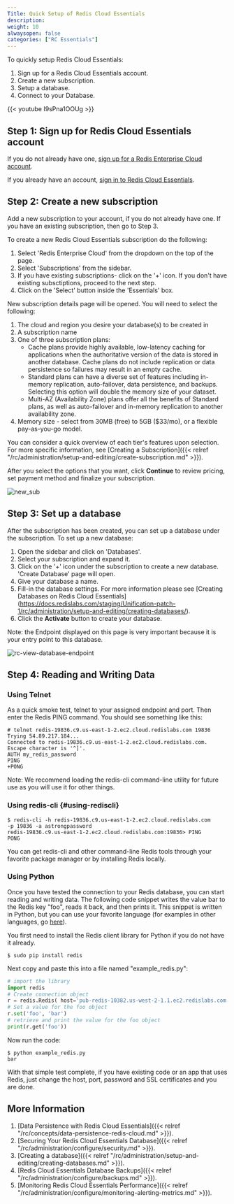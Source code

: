 ```yaml
---
Title: Quick Setup of Redis Cloud Essentials
description: 
weight: 10
alwaysopen: false
categories: ["RC Essentials"]
---
```

To quickly setup Redis Cloud Essentials:

1. Sign up for a Redis Cloud Essentials account.
1. Create a new subscription.
1. Setup a database.
1. Connect to your Database.

{{< youtube I9sPna1OOUg >}}

## Step 1: Sign up for Redis Cloud Essentials account

If you do not already have one, [sign up for a Redis Enterprise Cloud
account](https://app.redislabs.com/#/sign-up/cloud?).

If you already have an account, [sign in to Redis Cloud Essentials](https://app.redislabs.com/#/login?).

## Step 2: Create a new subscription

Add a new subscription to your account, if you do not already have one.
If you have an existing subscription, then go to Step 3.

To create a new Redis Cloud Essentials subscription do the following:

1. Select 'Redis Enterprise Cloud' from the dropdown on the top of the page.
1. Select 'Subscriptions' from the sidebar.
1. If you have existing subscriptions- click on the '+' icon. If you don't have existing subsctiptions, proceed to the next step.
1. Click on the 'Select' button inside the 'Essentials' box.

New subscription details page will be opened. You will need to select the following:

1. The cloud and region you desire your database(s) to be created in
1. A subscription name
1. One of three subscription plans:
   - Cache plans provide highly available, low-latency caching for
        applications when the authoritative version of the data is
        stored in another database. Cache plans do not include
        replication or data persistence so failures may result in an
        empty cache.
   - Standard plans can have a diverse set of features including
        in-memory replication, auto-failover, data persistence, and
        backups. Selecting this option will double the memory size of
        your dataset.
   - Multi-AZ (Availability Zone) plans offer all the benefits of
        Standard plans, as well as auto-failover and in-memory
        replication to another availability zone.
1. Memory size - select from 30MB (free) to 5GB ($33/mo), or a
    flexible pay-as-you-go model.

You can consider a quick overview of each tier's features upon
selection. For more specific information, see [Creating a
Subscription]({{< relref "/rc/administration/setup-and-editing/create-subscription.md" >}}).

After you select the options that you want, click **Continue** to
review pricing, set payment method and finalize your subscription.

![new_sub](/images/rc/new_sub.png?width=600&height=466)

## Step 3: Set up a database

After the subscription has been created, you can set up a database under the subscription. 
To set up a new database: 

1. Open the sidebar and click on 'Databases'. 
1. Select your subscription and expand it.
1. Click on the '+' icon under the subscription to create a new database. 'Create Database' page will open.
1. Give your database a name.
1. Fill-in the database settings. For more information please see [Creating Databases on Redis Cloud Essentials] (https://docs.redislabs.com/staging/Unification-patch-1/rc/administration/setup-and-editing/creating-databases/).
1. Click the **Activate** button to create your database.

Note: the Endpoint displayed on this page is very important because it
is your entry point to this database.

![rc-view-database-endpoint](/images/rc/rc-view-database-endpoint.png?width=600&height=409)

## Step 4: Reading and Writing Data

### Using Telnet

As a quick smoke test, telnet to your assigned endpoint and port. Then
enter the Redis PING command. You should see something like this:

```src
# telnet redis-19836.c9.us-east-1-2.ec2.cloud.redislabs.com 19836
Trying 54.89.217.184...
Connected to redis-19836.c9.us-east-1-2.ec2.cloud.redislabs.com.
Escape character is '^]'.
AUTH my_redis_password
PING
+PONG
```

Note: We recommend loading the redis-cli command-line utility for future
use as you will use it for other things.

### Using redis-cli {#using-rediscli}

```src
$ redis-cli -h redis-19836.c9.us-east-1-2.ec2.cloud.redislabs.com 
-p 19836 -a astrongpassword
redis-19836.c9.us-east-1-2.ec2.cloud.redislabs.com:19836> PING
PONG
```

You can get redis-cli and other command-line Redis tools through your
favorite package manager or by installing Redis locally.

### Using Python

Once you have tested the connection to your Redis database, you can
start reading and writing data. The following code snippet writes the
value bar to the Redis key "foo", reads it back, and then prints it.
This snippet is written in Python, but you can use your favorite
language (for examples in other languages, go
[here](https://redislabs.com/resources/how-to-redis-enterprise/)).

You first need to install the Redis client library for Python if you do
not have it already.

```src
$ sudo pip install redis
```

Next copy and paste this into a file named
"example_redis.py":

```python
# import the library
import redis
# Create connection object
r = redis.Redis( host='pub-redis-10382.us-west-2-1.1.ec2.redislabs.com', port=10382, password='astrongpassword')
# Set a value for the foo object
r.set('foo', 'bar')
# retrieve and print the value for the foo object
print(r.get('foo'))
```

Now run the code:

```src
$ python example_redis.py
bar
```

With that simple test complete, if you have existing code or an app that
uses Redis, just change the host, port, password and SSL certificates
and you are done.

## More Information

1. [Data Persistence with Redis Cloud Essentials]({{< relref "/rc/concepts/data-persistence-redis-cloud.md" >}}).
1. [Securing Your Redis Cloud Essentials
    Database]({{< relref "/rc/administration/configure/security.md" >}}).
1. [Creating a
    database]({{< relref "/rc/administration/setup-and-editing/creating-databases.md" >}}).
1. [Redis Cloud Essentials Database
    Backups]({{< relref "/rc/administration/configure/backups.md" >}}).
1. [Monitoring Redis Cloud Essentials
    Performance]({{< relref "/rc/administration/configure/monitoring-alerting-metrics.md" >}}).
